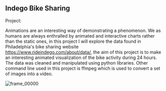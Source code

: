 ## Indego Bike Sharing

Project:

  Animations are an interesting way of demonstrating a phenomenon. We as humans are always enthralled by animated and interactive charts rather than the static ones, in this project I will  explore the data found in Philadelphia's bike sharing website https://www.rideindego.com/about/data/, the aim of this project is to make an interesting animated visualization of the bike activity during 24 hours. The data was cleaned and manipulated using python libraries. Other command line used in this project is ffmpeg which is used to convert a set of images into a video. 
  

![frame_00000](https://user-images.githubusercontent.com/43942029/77601808-2a537c00-6ee2-11ea-8414-945acb31d3b2.png)
